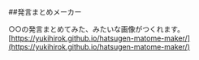 ##発言まとめメーカー

○○の発言まとめてみた、みたいな画像がつくれます。
[https://yukihirok.github.io/hatsugen-matome-maker/](https://yukihirok.github.io/hatsugen-matome-maker/)
